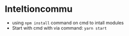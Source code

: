 # Inteltioncommu
- using `npm install` command on cmd to intall modules
- Start with cmd with via command: `yarn start`
